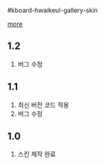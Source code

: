 #kboard-hwaikeul-gallery-skin

[more](https://www.cosmosfarm.com/wpstore/product/kboard-hwaikeul-gallery-skin)

1.2
----------------------------------

  1. 버그 수정


1.1
----------------------------------

  1. 최신 버전 코드 적용
  2. 버그 수정


1.0
----------------------------------

  1. 스킨 제작 완료

